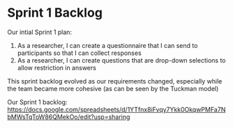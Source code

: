 # Sprint 1 Backlog

Our intial Sprint 1 plan:
1) As a researcher, I can create a questionnaire that I can send to participants so that I can collect responses 
2) As a researcher, I can create questions that are drop-down selections to allow restriction in answers 

This sprint backlog evolved as our requirements changed, especially while the team became more cohesive (as can be seen by the Tuckman model)

Our Sprint 1 backlog: https://docs.google.com/spreadsheets/d/1YTfnx8iFvqy7Ykk0OkqwPMFa7NbMWsTqToW86QMekOo/edit?usp=sharing
